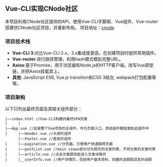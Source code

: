## Vue-CLI实现CNode社区

本项目利用CNode社区提供的API，使用Vue-CLI手脚架、Vue组件、Vue-router搭建仿CNode社区项目，并重新布局。
项目地址：[cnode](http://www.hefang.site/cnode/dist/index.html#/)

### 项目技术栈
+ **Vue-CLI 3**:对比Vue-CLI 2.x，3.x集成度更高，在创建项目时提供常用插件。
+ **Vue-router**:进行路径管理，利用hash模式模拟完整URL。
+ **Axios**:基于Promise，用于浏览器和Node.js的HTTP客户端，改写Vue原型链，并把Axios挂载其上。
+ **其他**: JavaScript ES6, Vue.js transition和CSS 3结合, webpack打包配置等等。



### 项目架构
以下只列出最终页面及其相关组件部分：
```
|——index.html //Vue-CLI构建的最终SPA页面
|     |
|——App.vue //这是整个Vue项目的主组件，作为页面入口，其他组件都挂载到此组件中
|     |——Header.vue //头部栏组件
      |——Footer.vue //底部栏组件
|     |——pagination.vue //分页器，方便用户快速跳转页面
|     |——postList.vue //main views部分分为首页的文章列表、不同分类的文章列表
|     |——article.vue //点击文章题目能进入文章详情页
|     |__userInfo.vue //用户详情页，包括用户基本资料、创建的话题和回复的话题
```


